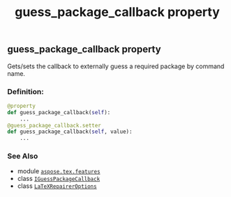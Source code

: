﻿---
title: guess_package_callback property
second_title: Aspose.TeX for Python via .NET API References
description: 
type: docs
weight: 30
url: /python-net/aspose.tex.features/latexrepaireroptions/guess_package_callback/
is_root: false
---

## guess_package_callback property


Gets/sets the callback to externally guess a required package by command name.
### Definition:
```python
@property
def guess_package_callback(self):
    ...
@guess_package_callback.setter
def guess_package_callback(self, value):
    ...
```

### See Also
* module [`aspose.tex.features`](../../)
* class [`IGuessPackageCallback`](/tex/python-net/aspose.tex.features/iguesspackagecallback)
* class [`LaTeXRepairerOptions`](/tex/python-net/aspose.tex.features/latexrepaireroptions)
